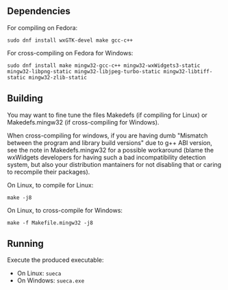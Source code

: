 Dependencies
------------

For compiling on Fedora:
```
sudo dnf install wxGTK-devel make gcc-c++
```

For cross-compiling on Fedora for Windows:
```
sudo dnf install make mingw32-gcc-c++ mingw32-wxWidgets3-static mingw32-libpng-static mingw32-libjpeg-turbo-static mingw32-libtiff-static mingw32-zlib-static
```


Building
--------

You may want to fine tune the files Makedefs (if compiling for Linux) or Makedefs.mingw32 (if cross-compiling for Windows).

When cross-compiling for windows, if you are having dumb "Mismatch between the program and library build versions" due to g++ ABI version, see the note in Makedefs.mingw32 for a possible workaround (blame the wxWidgets developers for having such a bad incompatibility detection system, but also your distribution mantainers for not disabling that or caring to recompile their packages).


On Linux, to compile for Linux:
```
make -j8
```

On Linux, to cross-compile for Windows:
```
make -f Makefile.mingw32 -j8
```


Running
-------

Execute the produced executable:
- On Linux: `sueca`
- On Windows: `sueca.exe`
